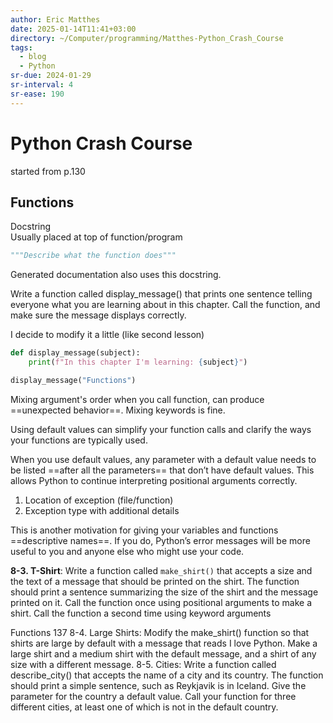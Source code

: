 ```yaml
---
author: Eric Matthes
date: 2025-01-14T11:41+03:00
directory: ~/Computer/programming/Matthes-Python_Crash_Course
tags:
  - blog
  - Python
sr-due: 2024-01-29
sr-interval: 4
sr-ease: 190
---
```


# Python Crash Course

started from p.130

## Functions

Docstring
<br class="f">
Usually placed at top of function/program
```python
"""Describe what the function does"""
```
Generated documentation also uses this docstring.

Write a function called display_message() that prints one sentence telling
everyone what you are learning about in this chapter. Call the function, and
make sure the message displays correctly.

I decide to modify it a little (like second lesson)

```python
def display_message(subject):
    print(f"In this chapter I'm learning: {subject}")

display_message("Functions")
```

Mixing argument's order when you call function, can produce
==unexpected behavior==. Mixing keywords is fine.

Using default values can simplify your function calls and clarify the ways your
functions are typically used.

When you use default values, any parameter with a default value needs to be
listed ==after all the parameters== that don’t have default values. This allows
Python to continue interpreting positional arguments correctly.

1. Location of exception (file/function)
2. Exception type with additional details

This is another motivation for giving your variables and functions
==descriptive names==. If you do, Python’s error messages will be more useful to
you and anyone else who might use your code.

**8-3. T-Shirt**: Write a function called `make_shirt()` that accepts a size
and the text of a message that should be printed on the shirt.
The function should print a sentence summarizing the size of the shirt and the
message printed on it. Call the function once using positional arguments to make
a shirt. Call the function a second time using keyword arguments

Functions 137 8-4. Large Shirts: Modify the make_shirt() function so that
shirts are large by default with a message that reads I love Python. Make a
large shirt and a medium shirt with the default message, and a shirt of any size
with a different message. 8-5. Cities: Write a function called describe_city()
that accepts the name of a city and its country. The function should print a
simple sentence, such as Reykjavik is in Iceland. Give the parameter for the
country a default value. Call your function for three different cities, at least
one of which is not in the default country.
